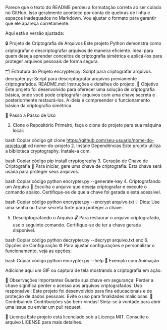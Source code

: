 
Parece que o texto do README perdeu a formatação correta ao ser colado no GitHub. Isso geralmente acontece por conta de quebras de linha e espaços inadequados no Markdown. Vou ajustar o formato para garantir que ele apareça corretamente.

Aqui está a versão ajustada:

🔒 Projeto de Criptografia de Arquivos
Este projeto Python demonstra como criptografar e descriptografar arquivos de maneira eficiente. Ideal para quem deseja aprender conceitos de criptografia simétrica e aplicá-los para proteger arquivos pessoais de forma segura.

🗂 Estrutura do Projeto
encrypter.py: Script para criptografar arquivos.
decrypter.py: Script para descriptografar arquivos previamente criptografados.
README.md: Instruções e detalhes do projeto.
🎯 Objetivo
Este projeto foi desenvolvido para oferecer uma solução de criptografia básica, onde você pode criptografar arquivos com uma chave secreta e posteriormente restaurá-los. A ideia é compreender o funcionamento básico da criptografia simétrica.

🚀 Passo a Passo de Uso
1. Clone o Repositório
Primeiro, faça o clone do projeto para sua máquina local:

bash
Copiar código
git clone https://github.com/seu-usuario/nome-do-projeto.git
cd nome-do-projeto
2. Instale Dependências
Este projeto utiliza a biblioteca cryptography. Instale-a com:

bash
Copiar código
pip install cryptography
3. Geração de Chave de Criptografia 🔑
Para iniciar, gere uma chave de criptografia. Esta chave será usada para proteger seus arquivos.

bash
Copiar código
python encrypter.py --generate-key
4. Criptografando um Arquivo 🔐
Escolha o arquivo que deseja criptografar e execute o comando abaixo. Certifique-se de que a chave foi gerada e está acessível.

bash
Copiar código
python encrypter.py --encrypt arquivo.txt
💡 Dica: Use uma senha ou frase secreta forte para proteger a chave.

5. Descriptografando o Arquivo 🔓
Para restaurar o arquivo criptografado, use o seguinte comando. Certifique-se de ter a chave gerada disponível.

bash
Copiar código
python decrypter.py --decrypt arquivo.txt.enc
6. Opções de Configuração ⚙️
Para ajustar configurações e personalizar o funcionamento, veja as opções:

bash
Copiar código
python encrypter.py --help
🌈 Exemplo com Animação

Adicione aqui um GIF ou captura de tela mostrando a criptografia em ação.

📝 Observações Importantes
Guarde sua chave em segurança: Perder a chave significa perder o acesso aos arquivos criptografados.
Uso responsável: Este projeto foi desenvolvido para fins educacionais e de proteção de dados pessoais. Evite o uso para finalidades maliciosas.
🤝 Contribuindo
Contribuições são bem-vindas! Sinta-se à vontade para abrir uma issue ou enviar um pull request.

📄 Licença
Este projeto está licenciado sob a Licença MIT. Consulte o arquivo LICENSE para mais detalhes.

